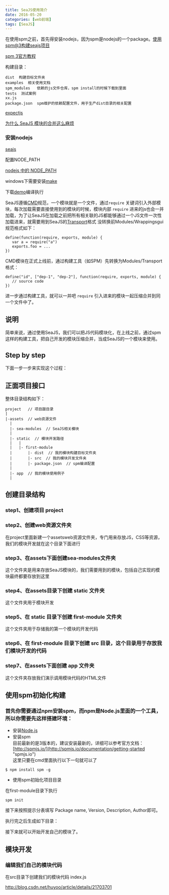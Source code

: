 ```yaml
---
title: SeaJS使用简介
date: 2016-05-20
categories: [web前端]
tags: [SeaJS]
---
```


在使用spm之前，首先得安装nodejs，因为spm是nodejs的一个package。[使用spm@3构建seajs项目](http://qianduanblog.com/post/js-learning-42-using-spm-3-build-seajs-project.html "使用spm@3构建seajs项目")

[spm 3官方教程](http://spmjs.io/documentation "spm 3官方教程")

构建目录：
```
dist  构建目标文件夹
examples  相关使用文档
spm_modules   依赖的js文件仓库，spm install的时候下载到里面
tests  测试案例
xx.js  
package.json  spm维护的依赖配置文件，用于生产dist目录的相关配置
```

[expectjs](http://spmjs.io/package/expect.js "expectjs")

[为什么 SeaJS 模块的合并这么麻烦](http://chaoskeh.com/blog/why-its-hard-to-combo-seajs-modules.html "为什么 SeaJS 模块的合并这么麻烦")

### 安装nodejs

[seajs](http://seajs.org/docs/#docs "seajs")

配置NODE_PATH

[nodejs 中的 NODE_PATH](http://segmentfault.com/blog/yinchangsheng/1190000002478924 "nodejs 中的 NODE_PATH")


windows下需要安装[make](http://gnuwin32.sourceforge.net/packages/make.htm "make")

下载[demo](https://github.com/seajs/examples "demo")编译执行






SeaJS遵循[CMD](https://github.com/cmdjs/specification/blob/master/draft/module.md "CMD")规范，一个模块就是一个文件，通过`require` 关键词引入外部模块，每次加载需要直接使用到的模块的时候，模块内部 `require` 进来的js也会一并加载，为了让SeaJS在加载之前把所有相关联的JS都能够通过一个JS文件一次性加载进来，就需要用到SeaJS的[Transport](http://www.zhihu.com/question/20789867/answer/16187950 "Transport")格式
没转换前Modules/Wrappingsgui规范格式如下：
```
define(function(require, exports, module) {
   var a = require("a")
   exports.foo = ...
})
```

CMD模块在正式上线前，通过构建工具（如SPM）先转换为Modules/Transport格式：

```
define("id", ["dep-1", "dep-2"], function(require, exports, module) {
   // source code
})
```

进一步通过构建工具，就可以一并吧 `require` 引入进来的模块一起压缩合并到同一个文件中了。




## 说明
简单来说，通过使用SeaJS，我们可以把JS代码模块化，在上线之前，通过spm这样的构建工具，把自己开发的模块压缩合并，当成SeaJS的一个模块来使用。

## Step by step

下面一步一步来实现这个过程：


## 正面项目接口

整体目录结构如下：
```
project   // 项目跟目录 
|
|-assets  // web资源文件
  |
  |- sea-modules  // SeaJS相关模块
  |  
  |- static  // 模块开发路径
  |   |
  |   |- first-module
  |       |- dist  // 我的模块构建目标文件夹
  |       |- src  // 我的模块开发文件夹
  |       |- package.json  // spm编译配置
  |
  |- app  // 我的模块使用例子
  |
```

## 创建目录结构

### step1、创建项目 project

### step2、创建web资源文件夹
在project里面新建一个assetsweb资源文件夹，专门用来存放JS，CSS等资源，我们的模块开发就在这个目录下面进行

### step3、在assets下面创建sea-modules文件夹
这个文件夹是用来存放SeaJS模块的，我们需要用到的模块，包括自己实现的模块最终都要存放到这里

### step4、在assets目录下创建 static 文件夹
这个文件夹用于模块开发

### step5、在 static 目录下创建 first-module 文件夹
这个文件夹用于存储我的第一个模块的开发代码

### step6、在 first-module 目录下创建 src 目录，这个目录用于存放我们模块开发的代码

### step7、在assets下面创建 app 文件夹
这个文件夹存放我们演示调用模块代码的HTML文件

## 使用spm初始化构建

### 首先你需要通过npm安装spm，而npm是Node.js里面的一个工具，所以你需要先这样搭建环境：

* 安装[Node.js](http://nodejs.org/ "Node.js")
* 安装spm    
目前最新的是3版本的，建议安装最新的，详细可以参考官方文档：
[http://spmjs.io/](http://spmjs.io/documentation/getting-started "spmjs.io")    
这里只要在cmd里面执行以下一句就可以了
     
```
$ npm install spm -g
```

* 使用spm初始化项目目录
    
在first-module目录下执行

```
spm init
```

接下来按照提示分表填写 Package name, Version, Description, Author即可。

执行完之后生成如下目录：
![]()

接下来就可以开始开发自己的模块了。

## 模块开发

### 编辑我们自己的模块代码
在src目录下创建我们的模块代码 index.js


http://blog.csdn.net/huyoo/article/details/21703701
